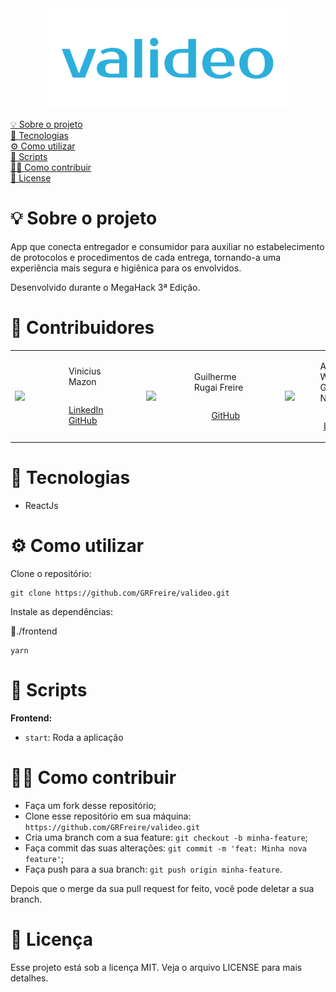 <div align="center">
	<img src="README/VALIDEO.png" alt="VALIDEO logo" height="160">
</div>

<p>
  <a href="#-sobre-o-projeto">💡 Sobre o projeto</a>
  <br/>
  <a href="#-tecnologias">🚀 Tecnologias</a>
   <br/>
  <a href="#-como-utilizar">⚙️ Como utilizar</a>
   <br/>
  <a href="#-scripts">🤖 Scripts</a>
   <br/>
  <a href="#-como-contribuir">🖖🏻 Como contribuir</a>
   <br/>
  <a href="#-license">📝 License</a>
</p>



# 💡 Sobre o projeto

App que conecta entregador e consumidor para auxiliar no estabelecimento de protocolos e procedimentos de cada entrega, tornando-a uma experiência mais segura e higiênica para os envolvidos.

Desenvolvido durante o MegaHack 3ª Edição.



# 🥇 Contribuidores

<table>
  <tr style="display: flex; align-items: center; justify-content: center; flex-direction: row;">
    <td style="display: flex; align-items: center; justify-content: center; flex-direction: row;  margin-right: 30px;">
      <img src="https://avatars3.githubusercontent.com/u/38103866?s=460&u=244951efa29035b28d90d168c50cd497cde3b9d5&v=4" width="100px;"/>
      <div style="display: flex; align-items: center; justify-content: center; flex-direction: column; margin-left: 10px;">
        <p>Vinicius Mazon</p>
        <p>
          <a href="https://www.linkedin.com/in/vmazon/">LinkedIn</a>
          <a href="https://github.com/ViniciusMazon">GitHub</a>
        </p></div>
    </td>
    <td style="display: flex; align-items: center; justify-content: center; flex-direction: row;  margin-right: 30px;">
      <img src="https://avatars2.githubusercontent.com/u/41879254?s=460&v=4" width="100px;"/>
      <div style="display: flex; align-items: center; justify-content: center; flex-direction: column; margin-left: 10px;">
        <p>Guilherme Rugai Freire</p>
        <p>
          <a href="https://github.com/GRFreire">GitHub</a>
        </p></div>
    </td>
    <td style="display: flex; align-items: center; justify-content: center; flex-direction: row;  margin-right: 30px;">
      <img src="https://media-exp1.licdn.com/dms/image/C4E03AQFSAMXSMmlI_A/profile-displayphoto-shrink_200_200/0?e=1599696000&v=beta&t=MvOSBdtl0b7pArUZkmX3eAhxGNGXUGksuwpqmz4UGto" width="100px;"/>
      <div style="display: flex; align-items: center; justify-content: center; flex-direction: column; margin-left: 10px;">
        <p>Alejandro Wladimir Gonzalez Navarro</p>
        <p>
          <a href="https://www.linkedin.com/in/alejandro-gonzález-navarro-5b50a1185">LinkedIn</a>
          <a href="https://github.com/aleworkout7">GitHub</a>
        </p></div>
    </td>
  </tr>
</table>


# 🚀 Tecnologias

* ReactJs



# ⚙️ Como utilizar

Clone o repositório:

```
git clone https://github.com/GRFreire/valideo.git
```

Instale as dependências:

📁./frontend

```
yarn
```



# 🤖 Scripts

**Frontend:**

- `start`: Roda a aplicação



# 🖖🏻 Como contribuir

- Faça um fork desse repositório;
- Clone esse repositório em sua máquina: `` https://github.com/GRFreire/valideo.git ``
- Cria uma branch com a sua feature: `git checkout -b minha-feature`;
- Faça commit das suas alterações: `git commit -m 'feat: Minha nova feature'`;
- Faça push para a sua branch: `git push origin minha-feature`.

Depois que o merge da sua pull request for feito, você pode deletar a sua branch.



# 📝 Licença

Esse projeto está sob a licença MIT. Veja o arquivo LICENSE para mais detalhes.